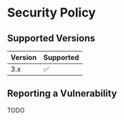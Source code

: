 # Security Policy

## Supported Versions

| Version | Supported          |
| ------- | ------------------ |
| 3.x     | :white_check_mark: |

## Reporting a Vulnerability

TODO
